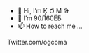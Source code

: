 - 👋 Hi, I’m Ķ Ծ М Թ
- 👀 I’m 90Л60ЁБ
- 📫 How to reach me ...

<!---
Comapunk/comahub is a ✨ special ✨ repository because its `README.md` (this file) appears on your GitHub profile.
You can click the Preview link to take a look at your changes.
---> Twitter.com/ogcoma
